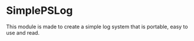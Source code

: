 # SimplePSLog
 
This module is made to create a simple log system that is portable, easy to use and read.